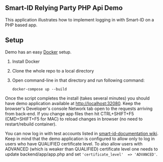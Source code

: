 Smart-ID Relying Party PHP Api Demo
------------------

This application illustrates how to implement logging in with Smart-ID on a PHP based app.

Setup
------------
Demo has an easy [Docker](https://www.docker.com/what-docker) setup.


1. Install Docker
2. Clone the whole repo to a local directory
4. Open command-line in that directory and run following command:
  
   `docker-compose up --build`

Once the script completes the install (takes several minutes) you should have demo application available at [http://localhost:32080](http://localhost:32080).
Keep the browser's Developer's console Network tab open to the requests arriving from back-end.
If you change app files then hit CTRL+SHIFT+F5 (CMD+SHIFT+F5 for MAC) to reload changes in browser (no need to restart/rebuild container).

You can now log in with test accounts listed in 
[smart-id-documentation wiki](https://github.com/SK-EID/smart-id-documentation/wiki/Environment-technical-parameters#accounts).
Keep in mind that the demo application is configured to allow only to log in users who have QUALIFIED certificate level.
To also allow users with ADVANCED (which is weaker than QUALIFIED) certificate level one needs to update backend/app/app.php and set  `'certificate_level'  => 'ADVANCED'`.


